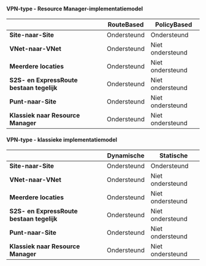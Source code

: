 #### <a name="vpn-type---resource-manager-deployment-model"></a>VPN-type - Resource Manager-implementatiemodel
|  | **RouteBased** | **PolicyBased** |
| --- | --- | --- |
| **Site-naar-Site** |Ondersteund |Ondersteund |
| **VNet-naar-VNet** |Ondersteund |Niet ondersteund |
| **Meerdere locaties** |Ondersteund |Niet ondersteund |
| **S2S- en ExpressRoute bestaan tegelijk** |Ondersteund |Niet ondersteund |
| **Punt-naar-Site** |Ondersteund |Niet ondersteund |
| **Klassiek naar Resource Manager** |Ondersteund |Niet ondersteund |

#### <a name="vpn-type---classic-deployment-model"></a>VPN-type - klassieke implementatiemodel
|  | **Dynamische** | **Statische** |
| --- | --- | --- |
| **Site-naar-Site** |Ondersteund |Ondersteund |
| **VNet-naar-VNet** |Ondersteund |Niet ondersteund |
| **Meerdere locaties** |Ondersteund |Niet ondersteund |
| **S2S- en ExpressRoute bestaan tegelijk** |Ondersteund |Niet ondersteund |
| **Punt-naar-Site** |Ondersteund |Niet ondersteund |
| **Klassiek naar Resource Manager** |Ondersteund |Niet ondersteund |

